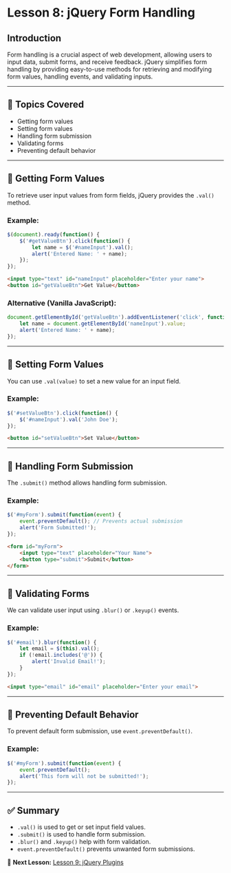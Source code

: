 # Lesson 8: jQuery Form Handling

## Introduction
Form handling is a crucial aspect of web development, allowing users to input data, submit forms, and receive feedback. jQuery simplifies form handling by providing easy-to-use methods for retrieving and modifying form values, handling events, and validating inputs.

---

## 📌 Topics Covered
- Getting form values
- Setting form values
- Handling form submission
- Validating forms
- Preventing default behavior

---

## 📝 Getting Form Values
To retrieve user input values from form fields, jQuery provides the `.val()` method.

### Example:
```javascript
$(document).ready(function() {
    $('#getValueBtn').click(function() {
        let name = $('#nameInput').val();
        alert('Entered Name: ' + name);
    });
});
```

```html
<input type="text" id="nameInput" placeholder="Enter your name">
<button id="getValueBtn">Get Value</button>
```

### Alternative (Vanilla JavaScript):
```javascript
document.getElementById('getValueBtn').addEventListener('click', function() {
    let name = document.getElementById('nameInput').value;
    alert('Entered Name: ' + name);
});
```

---

## 📝 Setting Form Values
You can use `.val(value)` to set a new value for an input field.

### Example:
```javascript
$('#setValueBtn').click(function() {
    $('#nameInput').val('John Doe');
});
```

```html
<button id="setValueBtn">Set Value</button>
```

---

## 📝 Handling Form Submission
The `.submit()` method allows handling form submission.

### Example:
```javascript
$('#myForm').submit(function(event) {
    event.preventDefault(); // Prevents actual submission
    alert('Form Submitted!');
});
```

```html
<form id="myForm">
    <input type="text" placeholder="Your Name">
    <button type="submit">Submit</button>
</form>
```

---

## 📝 Validating Forms
We can validate user input using `.blur()` or `.keyup()` events.

### Example:
```javascript
$('#email').blur(function() {
    let email = $(this).val();
    if (!email.includes('@')) {
        alert('Invalid Email!');
    }
});
```

```html
<input type="email" id="email" placeholder="Enter your email">
```

---

## 📝 Preventing Default Behavior
To prevent default form submission, use `event.preventDefault()`.

### Example:
```javascript
$('#myForm').submit(function(event) {
    event.preventDefault();
    alert('This form will not be submitted!');
});
```

---

## ✅ Summary
- `.val()` is used to get or set input field values.
- `.submit()` is used to handle form submission.
- `.blur()` and `.keyup()` help with form validation.
- `event.preventDefault()` prevents unwanted form submissions.

🔗 **Next Lesson:** [Lesson 9: jQuery Plugins](./9_jquery_plugins.md)

